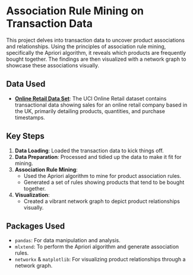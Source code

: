 # Association Rule Mining on Transaction Data


This project delves into transaction data to uncover product associations and relationships. Using the principles of association rule mining, specifically the Apriori algorithm, it reveals which products are frequently bought together. The findings are then visualized with a network graph to showcase these associations visually.

## Data Used

- **[Online Retail Data Set](https://archive.ics.uci.edu/ml/datasets/Online+Retail)**: The UCI Online Retail dataset contains transactional data showing sales for an online retail company based in the UK, primarily detailing products, quantities, and purchase timestamps.

## Key Steps

1. **Data Loading**: Loaded the transaction data to kick things off.
2. **Data Preparation**: Processed and tidied up the data to make it fit for mining.
3. **Association Rule Mining**:
    - Used the Apriori algorithm to mine for product association rules.
    - Generated a set of rules showing products that tend to be bought together.
4. **Visualization**:
    - Created a vibrant network graph to depict product relationships visually.

## Packages Used

- `pandas`: For data manipulation and analysis.
- `mlxtend`: To perform the Apriori algorithm and generate association rules.
- `networkx` & `matplotlib`: For visualizing product relationships through a network graph.

